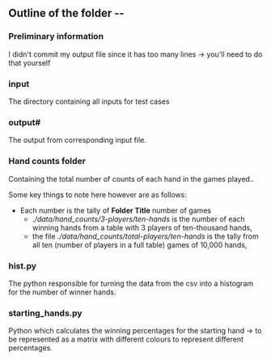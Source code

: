 ## Outline of the folder --


### Preliminary information

I didn't commit my output file since it has too many lines -> you'll need to do that yourself

### input

The directory containing all inputs for test cases

### output#

The output from corresponding input file.

### Hand counts folder

Containing the total number of counts of each hand in the games played..

Some key things to note here however are as follows:
+ Each number is the tally of **Folder Title** number of games
    - *./data/hand_counts/3-players/ten-hands* is the number of each winning hands from a table with 3 players of ten-thousand hands,
    - the file *./data/hand_counts/total-players/ten-hands* is the tally from all ten (number of players in a full table) games of 10,000 hands,

### hist.py

The python responsible for turning the data from the csv into a histogram for the number of winner hands.

### starting_hands.py

Python which calculates the winning percentages for the starting hand -> to be represented as a matrix with different colours to 
represent different percentages.
